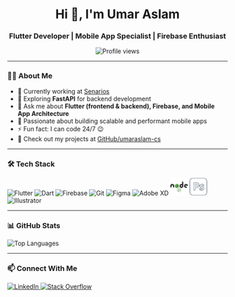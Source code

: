 <h1 align="center">Hi 👋, I'm Umar Aslam</h1>
<h3 align="center">Flutter Developer | Mobile App Specialist | Firebase Enthusiast</h3>

<p align="center">
  <img src="https://komarev.com/ghpvc/?username=umaraslam-cs&label=Profile%20views&color=0e75b6&style=flat" alt="Profile views" />
</p>

---

### 👨‍💻 About Me

- 🔭 Currently working at [Senarios](https://senarios.co/)
- 🌱 Exploring **FastAPI** for backend development
- 💬 Ask me about **Flutter (frontend & backend), Firebase, and Mobile App Architecture**
- 🚀 Passionate about building scalable and performant mobile apps
- ⚡ Fun fact: I can code 24/7 😉
- 📂 Check out my projects at [GitHub/umaraslam-cs](https://github.com/umaraslam-cs)

---

### 🛠️ Tech Stack

<p align="left">
  <img src="https://www.vectorlogo.zone/logos/flutterio/flutterio-icon.svg" alt="Flutter" width="40" height="40"/> 
  <img src="https://www.vectorlogo.zone/logos/dartlang/dartlang-icon.svg" alt="Dart" width="40" height="40"/> 
  <img src="https://www.vectorlogo.zone/logos/firebase/firebase-icon.svg" alt="Firebase" width="40" height="40"/> 
  <img src="https://www.vectorlogo.zone/logos/git-scm/git-scm-icon.svg" alt="Git" width="40" height="40"/> 
  <img src="https://www.vectorlogo.zone/logos/figma/figma-icon.svg" alt="Figma" width="40" height="40"/> 
  <img src="https://cdn.worldvectorlogo.com/logos/adobe-xd.svg" alt="Adobe XD" width="40" height="40"/> 
  <img src="https://raw.githubusercontent.com/devicons/devicon/master/icons/nodejs/nodejs-original-wordmark.svg" alt="Node.js" width="40" height="40"/> 
  <img src="https://raw.githubusercontent.com/devicons/devicon/master/icons/photoshop/photoshop-line.svg" alt="Photoshop" width="40" height="40"/> 
  <img src="https://www.vectorlogo.zone/logos/adobe_illustrator/adobe_illustrator-icon.svg" alt="Illustrator" width="40" height="40"/> 
</p>

---

### 📊 GitHub Stats

<p align="left">
  <img src="https://github-readme-stats.vercel.app/api/top-langs?username=umaraslam-cs&show_icons=true&locale=en&layout=compact" alt="Top Languages" />
</p>

---

### 📫 Connect With Me

<p align="left">
  <a href="https://www.linkedin.com/in/umar-aslam-a78458146/" target="_blank">
    <img src="https://raw.githubusercontent.com/rahuldkjain/github-profile-readme-generator/master/src/images/icons/Social/linked-in-alt.svg" alt="LinkedIn" height="30" width="40" />
  </a>
  <a href="https://stackoverflow.com/users/17642056/umar-aslam" target="_blank">
    <img src="https://raw.githubusercontent.com/rahuldkjain/github-profile-readme-generator/master/src/images/icons/Social/stack-overflow.svg" alt="Stack Overflow" height="30" width="40" />
  </a>
</p>
